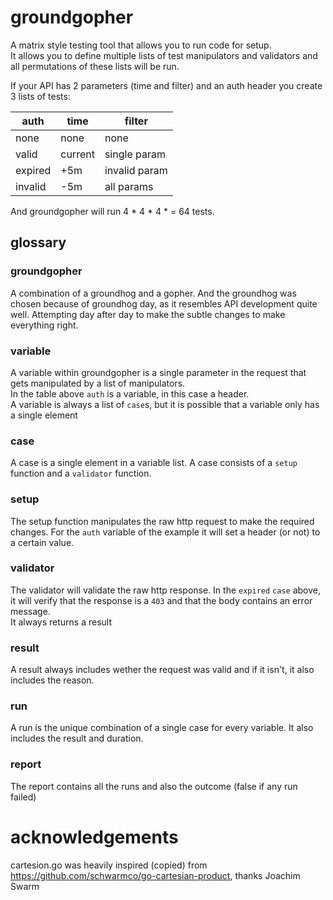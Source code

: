 # groundgopher

A matrix style testing tool that allows you to run code for setup.  
It allows you to define multiple lists of test manipulators and validators and all permutations of these lists will be run.

If your API has 2 parameters (time and filter) and an auth header you create 3 lists of tests:

| auth    | time    | filter        |
| ------- | ------- | ------------- |
| none    | none    | none          |
| valid   | current | single param  |
| expired | +5m     | invalid param |
| invalid | -5m     | all params    |

And groundgopher will run 4 \* 4 \* 4 \* = 64 tests.

## glossary

### groundgopher

A combination of a groundhog and a gopher. And the groundhog was chosen because of groundhog day, as it resembles API development quite well. Attempting day after day to make the subtle changes to make everything right.

### variable

A variable within groundgopher is a single parameter in the request that gets manipulated by a list of manipulators.  
In the table above `auth` is a variable, in this case a header.  
A variable is always a list of `case`s, but it is possible that a variable only has a single element

### case

A case is a single element in a variable list. A case consists of a `setup` function and a `validator` function.

### setup

The setup function manipulates the raw http request to make the required changes. For the `auth` variable of the example it will set a header (or not) to a certain value.

### validator

The validator will validate the raw http response. In the `expired` `case` above, it will verify that the response is a `403` and that the body contains an error message.  
It always returns a result

### result

A result always includes wether the request was valid and if it isn't, it also includes the reason.

### run

A run is the unique combination of a single case for every variable. It also includes the result and duration.

### report

The report contains all the runs and also the outcome (false if any run failed)

# acknowledgements

cartesion.go was heavily inspired (copied) from https://github.com/schwarmco/go-cartesian-product, thanks Joachim Swarm
